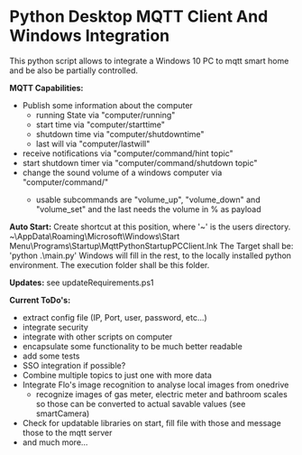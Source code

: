 # Python Desktop MQTT Client And Windows Integration

This python script allows to integrate a Windows 10 PC to mqtt smart home and be also be partially controlled.

__MQTT Capabilities:__
- Publish some information about the computer
    - running State via "computer/running"
    - start time via "computer/starttime"
    - shutdown time via "computer/shutdowntime"
    - last will via "computer/lastwill"
- receive notifications via "computer/command/hint topic"
- start shutdown timer via "computer/command/shutdown topic"
- change the sound volume of a windows computer via "computer/command/<subcommand>"
  - usable subcommands are "volume_up", "volume_down" and "volume_set" and the last needs the volume in % as payload

__Auto Start:__
Create shortcut at this position, where '~' is the users directory.
~\AppData\Roaming\Microsoft\Windows\Start Menu\Programs\Startup\MqttPythonStartupPCClient.lnk
The Target shall be: 'python .\main.py'
Windows will fill in the rest, to the locally installed python environment.
The execution folder shall be this folder.

__Updates:__
see updateRequirements.ps1

__Current ToDo's:__
- extract config file (IP, Port, user, password, etc...)
- integrate security
- integrate with other scripts on computer
- encapsulate some functionality to be much better readable
- add some tests
- SSO integration if possible?
- Combine multiple topics to just one with more data
- Integrate Flo's image recognition to analyse local images from onedrive
  - recognize images of gas meter, electric meter and bathroom scales so those can be converted to actual savable values (see smartCamera)
- Check for updatable libraries on start, fill file with those and message those to the mqtt server
- and much more...